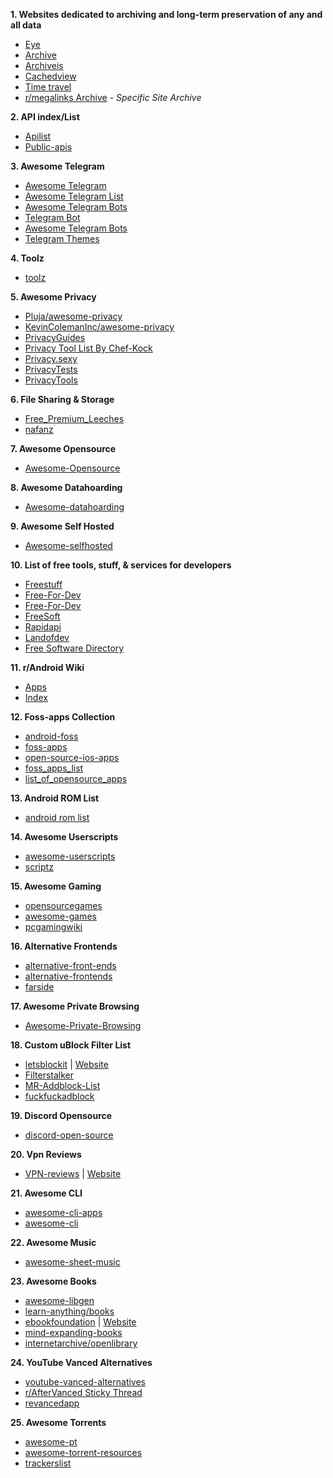 **1. Websites dedicated to archiving and long-term preservation of any and all data**
* [Eye](https://the-eye.eu/)
* [Archive](https://archive.org/)
* [Archiveis](https://archive.is/)
* [Cachedview](http://cachedview.com/)
* [Time travel](http://timetravel.mementoweb.org/)
* [r/megalinks Archive](https://megadb.tweakly.net/) - *Specific Site Archive*

**2. API index/List**
* [Apilist](https://apilist.fun/)
* [Public-apis](https://github.com/public-apis/public-apis)

**3. Awesome Telegram**
* [Awesome Telegram](https://github.com/ebertti/awesome-telegram)
* [Awesome Telegram List](https://github.com/lorien/awesome-telegram-lists)
* [Awesome Telegram Bots](https://github.com/DenisIzmaylov/awesome-telegram-bots)
* [Telegram Bot](https://awesomeopensource.com/projects/telegram-bot)
* [Awesome Telegram Bots](https://github.com/telegram-bot-sdk/awesome-telegram-bots) 
* [Telegram Themes](https://github.com/DanySpin97/TelegramThemes)

**4. Toolz**
* [toolz](https://github.com/d3ward/toolz)

**5. Awesome Privacy**
* [Pluja/awesome-privacy](https://github.com/pluja/awesome-privacy)
* [KevinColemanInc/awesome-privacy](https://github.com/KevinColemanInc/awesome-privacy)
* [PrivacyGuides](https://www.privacyguides.org/)
* [Privacy Tool List By Chef-Kock](https://chef-koch.bearblog.dev/privacy-tools-list-by-chef-koch/)
* [Privacy.sexy](https://privacy.sexy/)
* [PrivacyTests](http://PrivacyTests.org)
* [PrivacyTools](https://www.privacytools.io/)

**6. File Sharing & Storage**
* [Free_Premium_Leeches](https://filehostlist.miraheze.org/wiki/Free_Premium_Leeches)
* [nafanz](https://nafanz.github.io/)

**7. Awesome Opensource**
* [Awesome-Opensource](https://awesomeopensource.com/)

**8. Awesome Datahoarding**
* [Awesome-datahoarding](https://github.com/simon987/awesome-datahoarding)

**9. Awesome Self Hosted**
* [Awesome-selfhosted](https://github.com/awesome-selfhosted/awesome-selfhosted)

**10. List of free tools, stuff, & services for developers**
* [Freestuff](https://freestuff.dev/)
* [Free-For-Dev](https://free-for.dev/#/)
* [Free-For-Dev](https://github.com/jixserver/free-for-dev)
* [FreeSoft](https://freesoft.dev/)
* [Rapidapi](https://rapidapi.com/hub)
* [Landofdev](https://landof.dev/)
* [Free Software Directory](https://directory.fsf.org/wiki/Main_Page)

**11. r/Android Wiki**
* [Apps](https://reddit.com/r/Android/w/apps)
* [Index](https://reddit.com/r/Android/w/index)

**12. Foss-apps Collection**
* [android-foss](https://github.com/offa/android-foss)
* [foss-apps](https://github.com/albertomosconi/foss-apps)
* [open-source-ios-apps](https://github.com/dkhamsing/open-source-ios-apps)
* [foss_apps_list](https://gitlab.com/divested-mobile/foss_apps_list)
* [list_of_opensource_apps](https://reddit.com/r/androidapps/comments/jhtvn4/a_list_of_open_source_applications/)

**13. Android ROM List**
* [android rom list](https://github.com/musabcel/android_rom_list)

**14. Awesome Userscripts**
* [awesome-userscripts](https://github.com/bvolpato/awesome-userscripts)
* [scriptz](https://github.com/d3ward/scriptz)

**15. Awesome Gaming**
* [opensourcegames](https://trilarion.github.io/opensourcegames)
* [awesome-games](https://github.com/michelpereira/awesome-games)
* [pcgamingwiki](https://www.pcgamingwiki.com)

**16. Alternative Frontends**
* [alternative-front-ends](https://github.com/mendel5/alternative-front-ends)
* [alternative-frontends](https://github.com/digitalblossom/alternative-frontends)
* [farside](https://farside.link/)

**17. Awesome Private Browsing**
* [Awesome-Private-Browsing](https://github.com/onsitejs/Awesome-Private-Browsing)

**18. Custom uBlock Filter List**
* [letsblockit](https://github.com/xvello/letsblockit) | [Website](https://letsblock.it/)
* [Filterstalker](https://rentry.org/filterstalker)
* [MR-Addblock-List](https://rentry.co/MR-Extensions-Script#adblocker)
* [fuckfuckadblock](https://github.com/bogachenko/fuckfuckadblock)

**19. Discord Opensource**
* [discord-open-source](https://github.com/discord/discord-open-source)

**20. Vpn Reviews**
* [VPN-reviews](https://github.com/techlore/VPN-reviews) | [Website](https://techlore.tech/index)

**21. Awesome CLI**
* [awesome-cli-apps](https://github.com/agarrharr/awesome-cli-apps)
* [awesome-cli](https://github.com/Kikobeats/awesome-cli)

**22. Awesome Music**
* [awesome-sheet-music](https://github.com/ad-si/awesome-sheet-music)

**23. Awesome Books**
* [awesome-libgen](https://github.com/freereadorg/awesome-libgen)
* [learn-anything/books](https://github.com/learn-anything/books)
* [ebookfoundation](https://github.com/EbookFoundation) | [Website](https://ebookfoundation.org/)
* [mind-expanding-books](https://github.com/hackerkid/Mind-Expanding-Books)
* [internetarchive/openlibrary](https://github.com/internetarchive/openlibrary)

**24. YouTube Vanced Alternatives**
* [youtube-vanced-alternatives](https://gist.github.com/SkyyySi/1b621c7c20ae7e0865a8ac428156c1cf)
* [r/AfterVanced Sticky Thread](https://www.reddit.com/r/AfterVanced/comments/twzq2s/the_sticky_of_stickies_all_the_important_stuff/)
* [revancedapp](https://www.reddit.com/r/revancedapp/)

**25. Awesome Torrents**
* [awesome-pt](https://github.com/sabersalv/awesome-pt)
* [awesome-torrent-resources](https://github.com/HDVinnie/awesome-torrent-resources)
* [trackerslist](https://github.com/ngosang/trackerslist)
